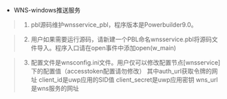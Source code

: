 * WNS-windows推送服务 
>1. pbl源码维护wnsservice_pbl，程序版本是Powerbuilder9.0。 

>2. 用户如果需要运行源码，请新建一个PBL命名wnsservice.pbl将源码文件导入。程序入口请在open事件中添加open(w_main)

>3. 配置文件是wnsconfig.ini文件。用户仅可以修改配置节点[wnsservice]下的配置值（accesstoken配置请勿修改）
>   其中auth_url获取令牌的网址 
>   client_id是uwp应用的SID值 
>   client_secret是uwp应用密钥 
>   wns_url是wns服务的网址

